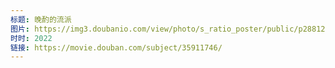 ```yaml
---
标题: 晚酌的流派
图片: https://img3.doubanio.com/view/photo/s_ratio_poster/public/p2881263347.webp
时时: 2022
链接: https://movie.douban.com/subject/35911746/
---
```


